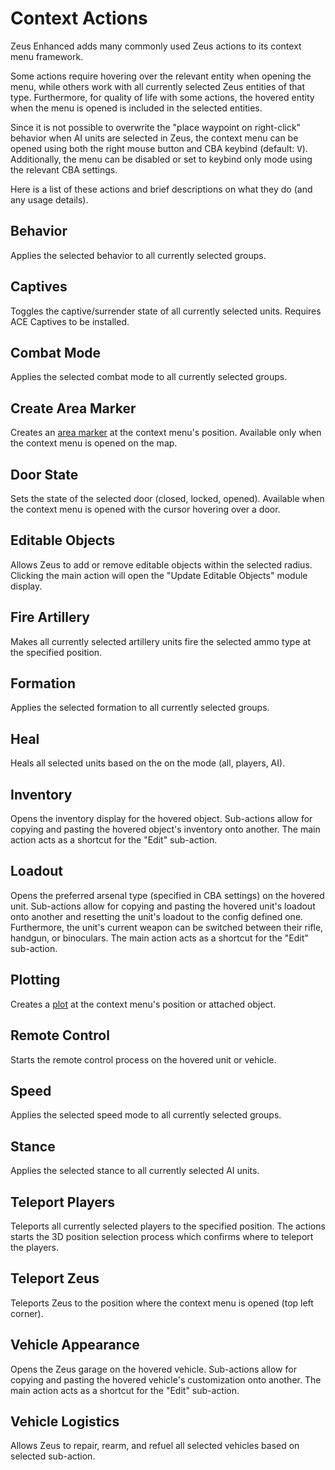 # Context Actions

Zeus Enhanced adds many commonly used Zeus actions to its context menu framework.

Some actions require hovering over the relevant entity when opening the menu, while others work with all currently selected Zeus entities of that type. Furthermore, for quality of life with some actions, the hovered entity when the menu is opened is included in the selected entities.

Since it is not possible to overwrite the "place waypoint on right-click" behavior when AI units are selected in Zeus, the context menu can be opened using both the right mouse button and CBA keybind (default: <kbd>V</kbd>). Additionally, the menu can be disabled or set to keybind only mode using the relevant CBA settings.

Here is a list of these actions and brief descriptions on what they do (and any usage details).

## Behavior

Applies the selected behavior to all currently selected groups.

## Captives

Toggles the captive/surrender state of all currently selected units. Requires ACE Captives to be installed.

## Combat Mode

Applies the selected combat mode to all currently selected groups.

## Create Area Marker

Creates an [area marker](/user_guide/area_markers.md) at the context menu's position.
Available only when the context menu is opened on the map.

## Door State

Sets the state of the selected door (closed, locked, opened).
Available when the context menu is opened with the cursor hovering over a door.

## Editable Objects

Allows Zeus to add or remove editable objects within the selected radius.
Clicking the main action will open the "Update Editable Objects" module display.

## Fire Artillery

Makes all currently selected artillery units fire the selected ammo type at the specified position.

## Formation

Applies the selected formation to all currently selected groups.

## Heal

Heals all selected units based on the on the mode (all, players, AI).

## Inventory

Opens the inventory display for the hovered object.
Sub-actions allow for copying and pasting the hovered object's inventory onto another.
The main action acts as a shortcut for the "Edit" sub-action.

## Loadout

Opens the preferred arsenal type (specified in CBA settings) on the hovered unit.
Sub-actions allow for copying and pasting the hovered unit's loadout onto another and resetting the unit's loadout to the config defined one.
Furthermore, the unit's current weapon can be switched between their rifle, handgun, or binoculars.
The main action acts as a shortcut for the "Edit" sub-action.

## Plotting

Creates a [plot](/user_guide/plotting.md) at the context menu's position or attached object.

## Remote Control

Starts the remote control process on the hovered unit or vehicle.

## Speed

Applies the selected speed mode to all currently selected groups.

## Stance

Applies the selected stance to all currently selected AI units.

## Teleport Players

Teleports all currently selected players to the specified position.
The actions starts the 3D position selection process which confirms where to teleport the players.

## Teleport Zeus

Teleports Zeus to the position where the context menu is opened (top left corner).

## Vehicle Appearance

Opens the Zeus garage on the hovered vehicle.
Sub-actions allow for copying and pasting the hovered vehicle's customization onto another.
The main action acts as a shortcut for the "Edit" sub-action.

## Vehicle Logistics

Allows Zeus to repair, rearm, and refuel all selected vehicles based on selected sub-action.
